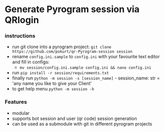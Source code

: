 # Generate Pyrogram session via QRlogin

### instructions
- run git clone into a pyrogram project: `git clone https://github.com/pokurt/qr-Pyrogram-session session`
- rename `config.ini.sample` to `config.ini` with your favourite text editor and fill in configs:
    - `mv session/config.ini.sample config.ini && nano config.ini`
- run `pip install -r session/requirements.txt`
- finally run `python -m session -s [session_name]` - session_name: str = 'any name you like to give your Client'
- to get help menu `python -m session -h`

### Features
- modular
- supports bot session and user (qr code) session generation
- can be used as a submodule with git in different pyrogram projects